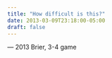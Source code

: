 ```yaml
---
title: "How difficult is this?"
date: 2013-03-09T23:18:00-05:00
draft: false
---
```

— 2013 Brier, 3-4 game